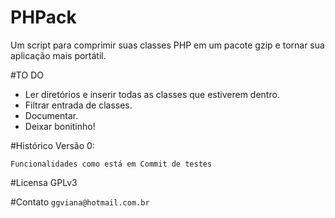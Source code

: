 PHPack
======

Um script para comprimir suas classes PHP em um pacote gzip e tornar sua aplicação mais portátil.

#TO DO

* Ler diretórios e inserir todas as classes que estiverem dentro.
* Filtrar entrada de classes.
* Documentar.
* Deixar bonitinho!

#Histórico
Versão 0:

    Funcionalidades como está em Commit de testes

#Licensa
GPLv3

#Contato
`ggviana@hotmail.com.br`